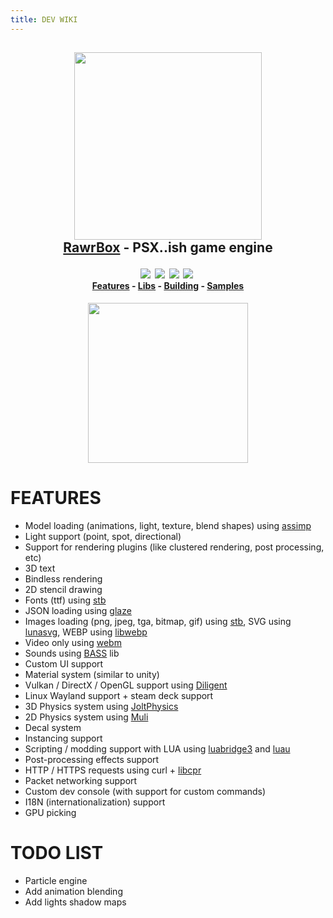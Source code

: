 ```yaml
---
title: DEV WIKI
---
```


<h2>
	<p align="center">
		<img src="./img/rawrbox.svg" width="300" /><br/>
		<a href="https://github.com/edunad/rawrbox">RawrBox</a> - PSX..ish game engine
	</p>
</h2>
<h4>
	<p align="center">
		<img src="https://github.com/edunad/rawrbox/actions/workflows/build.yml/badge.svg?branch=master&event=push"/>&nbsp;
		<img src="https://img.shields.io/github/license/edunad/rawrbox.svg"/>&nbsp;
		<img src="https://img.shields.io/github/issues/edunad/rawrbox/BUG.svg"/>&nbsp;
		<img src="https://img.shields.io/github/last-commit/edunad/rawrbox.svg"/>&nbsp;
		<br/>
		<a href="#features">Features</a> -
		<a href="#libs">Libs</a> -
		<a href="#building">Building</a> -
		<a href="#samples">Samples</a>
	</p>
</h4>

<p align="center">
	<a href="https://github.com/edunad/rawrbox-template"><img src="./img/RAWRBOX-TEMPLATE.png" width="256" /></a><br/>
</p>

# FEATURES

-   Model loading (animations, light, texture, blend shapes) using [assimp](https://github.com/assimp/assimp)
-   Light support (point, spot, directional)
-   Support for rendering plugins (like clustered rendering, post processing, etc)
-   3D text
-   Bindless rendering
-   2D stencil drawing
-   Fonts (ttf) using [stb](https://github.com/nothings/stb)
-   JSON loading using [glaze](https://github.com/stephenberry/glaze)
-   Images loading (png, jpeg, tga, bitmap, gif) using [stb](https://github.com/nothings/stb), SVG using [lunasvg](https://github.com/sammycage/lunasvg), WEBP using [libwebp](https://github.com/webmproject/libwebp)
-   Video only using [webm](https://github.com/webmproject/libwebm)
-   Sounds using [BASS](https://www.un4seen.com/) lib
-   Custom UI support
-   Material system (similar to unity)
-   Vulkan / DirectX / OpenGL support using [Diligent](https://github.com/DiligentGraphics/DiligentCore)
-   Linux Wayland support + steam deck support
-   3D Physics system using [JoltPhysics](https://github.com/jrouwe/JoltPhysics)
-   2D Physics system using [Muli](https://github.com/Sopiro/Muli)
-   Decal system
-   Instancing support
-   Scripting / modding support with LUA using [luabridge3](https://github.com/kunitoki/LuaBridge3) and [luau](https://github.com/luau-lang/luau)
-   Post-processing effects support
-   HTTP / HTTPS requests using curl + [libcpr](https://github.com/libcpr/cpr)
-   Packet networking support
-   Custom dev console (with support for custom commands)
-   I18N (internationalization) support
-   GPU picking

# TODO LIST

-   Particle engine
-   Add animation blending
-   Add lights shadow maps
